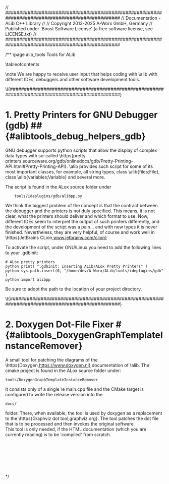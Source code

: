 // #################################################################################################
//  Documentation - ALib C++ Library
//
//  Copyright 2013-2025 A-Worx GmbH, Germany
//  Published under 'Boost Software License' (a free software license, see LICENSE.txt)
// #################################################################################################

/**
\page alib_tools      Tools for ALib

\tableofcontents

\note We are happy to receive user input that helps coding with \alib with different IDEs,
      debuggers and other software development tools.


\I{################################################################################################}
# 1. Pretty Printers for GNU Debugger (gdb) ## {#alibtools_debug_helpers_gdb}

GNU debugger supports python scripts that allow the display of complex data types with so-called
\https{pretty printers,sourceware.org/gdb/onlinedocs/gdb/Pretty-Printing-API.html#Pretty-Printing-API}.
\alib provides such script for some of its most important classes, for example, all string types,
class \alib{files;File}, class \alib{variables;Variable} and several more.

The script is found in the ALox source folder under

        tools/ideplugins/gdb/alibpp.py

We think the biggest problem of the concept is that the contract between the debugger and
the printers is not duly specified. This means, it is not clear, what the printers should deliver
and which format to use. Now, different IDEs seem to interpret the output of such printers 
differently, and the development of the script was a pain... and with new types it is never finished.
Nevertheless, they are very helpful, of course and work well in 
\https{JetBrains CLion,www.jetbrains.com/clion}

To activate the script, under GNU/Linux you need to add the following lines to your
<c>.gdbinit</c>:

    # ALox pretty printers
    python print( ".gdbinit: Inserting ALib/ALox Pretty Printers" )
    python sys.path.insert(0, "/home/dev/A-Worx/ALib/tools/ideplugins/gdb" )
    python import alibpp

Be sure to adopt the path to the location of your project directory.


\I{################################################################################################}
# 2. Doxygen Dot-File Fixer # {#alibtools_DoxygenGraphTemplateInstanceRemover}
A small tool for patching the diagrams of the \https{Doxygen,https://www.doxygen.nl}
documentation of \alib.
The cmake project is found in the ALox source folder under:

    tools/DoxygenGraphTemplateInstanceRemover

It consists only of a single \e main.cpp file and the CMake target is configured to write
the release version into the

    docs/

folder. There, when available, the tool is used by doxygen as a replacement to the
\https{Graphviz dot tool,graphviz.org}. The tool patches the dot file that is to be processed
and then invokes the original software.<br>
This tool is only needed, if the HTML documentation (which you are currently reading) is to
be 'compiled' from scratch.

<br><br><br><br><br><br> */
